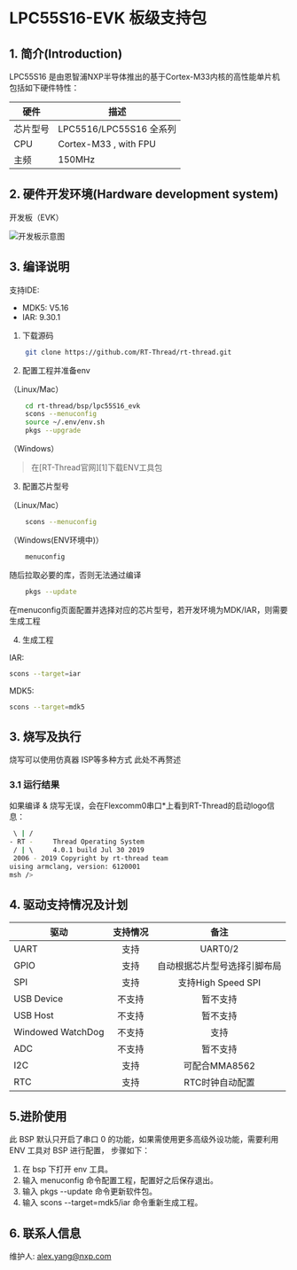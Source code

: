 # LPC55S16-EVK 板级支持包

## 1. 简介(Introduction)

LPC55S16 是由恩智浦NXP半导体推出的基于Cortex-M33内核的高性能单片机
包括如下硬件特性：

| 硬件 | 描述 |
| -- | -- |
|芯片型号| LPC5516/LPC55S16 全系列 |
|CPU| Cortex-M33 , with FPU |
|主频| 150MHz |

## 2. 硬件开发环境(Hardware development system)

开发板（EVK）

![开发板示意图](./figures/board.png)



## 3. 编译说明

支持IDE:

* MDK5: V5.16
* IAR: 9.30.1

1) 下载源码

```bash
    git clone https://github.com/RT-Thread/rt-thread.git
```

2) 配置工程并准备env

（Linux/Mac）

```bash
    cd rt-thread/bsp/lpc55S16_evk
    scons --menuconfig
    source ~/.env/env.sh
    pkgs --upgrade
```

（Windows）

>在[RT-Thread官网][1]下载ENV工具包

3) 配置芯片型号

（Linux/Mac）

```bash
    scons --menuconfig
```

（Windows(ENV环境中)）

```bash
    menuconfig
```

随后拉取必要的库，否则无法通过编译

```bash
    pkgs --update
```

在menuconfig页面配置并选择对应的芯片型号，若开发环境为MDK/IAR，则需要生成工程

4) 生成工程

IAR:

```bash
scons --target=iar
```

MDK5:

```bash
scons --target=mdk5
```

## 3. 烧写及执行

烧写可以使用仿真器 ISP等多种方式 此处不再赘述

### 3.1 运行结果

如果编译 & 烧写无误，会在Flexcomm0串口*上看到RT-Thread的启动logo信息：

```bash
 \ | /
- RT -     Thread Operating System
 / | \     4.0.1 build Jul 30 2019
 2006 - 2019 Copyright by rt-thread team
uising armclang, version: 6120001
msh />
```


## 4. 驱动支持情况及计划

| 驱动       | 支持情况 | 备注                         |
| ---------- | :------: | :--------------------------: |
| UART       | 支持     | UART0/2                 |
| GPIO       | 支持     | 自动根据芯片型号选择引脚布局 |
| SPI        | 支持     | 支持High Speed SPI     |
| USB Device | 不支持 | 暂不支持          |
| USB Host   | 不支持  | 暂不支持      |
| Windowed WatchDog | 不支持  | 支持                        |
| ADC | 不支持 | 暂不支持 |
| I2C       | 支持     | 可配合MMA8562          |
| RTC        | 支持     | RTC时钟自动配置              |

## 5.进阶使用

此 BSP 默认只开启了串口 0 的功能，如果需使用更多高级外设功能，需要利用 ENV 工具对 BSP 进行配置， 步骤如下：

1. 在 bsp 下打开 env 工具。
2. 输入 menuconfig 命令配置工程，配置好之后保存退出。
3. 输入 pkgs --update 命令更新软件包。
4. 输入 scons --target=mdk5/iar 命令重新生成工程。

## 6. 联系人信息

维护人:
alex.yang@nxp.com
